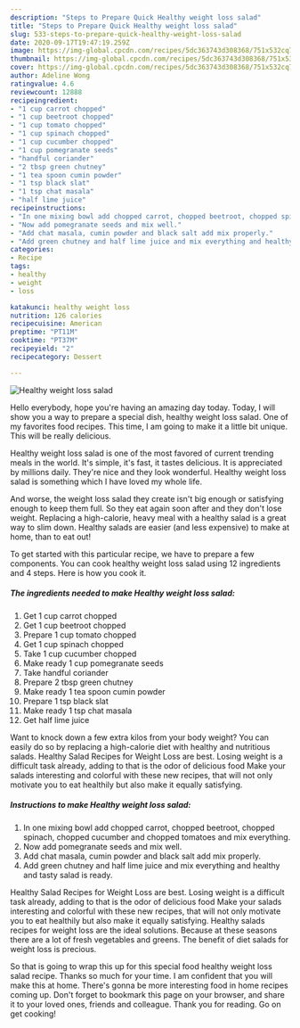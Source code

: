 ```yaml
---
description: "Steps to Prepare Quick Healthy weight loss salad"
title: "Steps to Prepare Quick Healthy weight loss salad"
slug: 533-steps-to-prepare-quick-healthy-weight-loss-salad
date: 2020-09-17T19:47:19.259Z
image: https://img-global.cpcdn.com/recipes/5dc363743d308368/751x532cq70/healthy-weight-loss-salad-recipe-main-photo.jpg
thumbnail: https://img-global.cpcdn.com/recipes/5dc363743d308368/751x532cq70/healthy-weight-loss-salad-recipe-main-photo.jpg
cover: https://img-global.cpcdn.com/recipes/5dc363743d308368/751x532cq70/healthy-weight-loss-salad-recipe-main-photo.jpg
author: Adeline Wong
ratingvalue: 4.6
reviewcount: 12888
recipeingredient:
- "1 cup carrot chopped"
- "1 cup beetroot chopped"
- "1 cup tomato chopped"
- "1 cup spinach chopped"
- "1 cup cucumber chopped"
- "1 cup pomegranate seeds"
- "handful coriander"
- "2 tbsp green chutney"
- "1 tea spoon cumin powder"
- "1 tsp black slat"
- "1 tsp chat masala"
- "half lime juice"
recipeinstructions:
- "In one mixing bowl add chopped carrot, chopped beetroot, chopped spinach, chopped cucumber and chopped tomatoes and mix everything."
- "Now add pomegranate seeds and mix well."
- "Add chat masala, cumin powder and black salt add mix properly."
- "Add green chutney and half lime juice and mix everything and healthy and tasty salad is ready."
categories:
- Recipe
tags:
- healthy
- weight
- loss

katakunci: healthy weight loss 
nutrition: 126 calories
recipecuisine: American
preptime: "PT11M"
cooktime: "PT37M"
recipeyield: "2"
recipecategory: Dessert

---
```



![Healthy weight loss salad](https://img-global.cpcdn.com/recipes/5dc363743d308368/751x532cq70/healthy-weight-loss-salad-recipe-main-photo.jpg)

Hello everybody, hope you're having an amazing day today. Today, I will show you a way to prepare a special dish, healthy weight loss salad. One of my favorites food recipes. This time, I am going to make it a little bit unique. This will be really delicious.

Healthy weight loss salad is one of the most favored of current trending meals in the world. It's simple, it's fast, it tastes delicious. It is appreciated by millions daily. They're nice and they look wonderful. Healthy weight loss salad is something which I have loved my whole life.

And worse, the weight loss salad they create isn&#39;t big enough or satisfying enough to keep them full. So they eat again soon after and they don&#39;t lose weight. Replacing a high-calorie, heavy meal with a healthy salad is a great way to slim down. Healthy salads are easier (and less expensive) to make at home, than to eat out!


To get started with this particular recipe, we have to prepare a few components. You can cook healthy weight loss salad using 12 ingredients and 4 steps. Here is how you cook it.

<!--inarticleads1-->

##### The ingredients needed to make Healthy weight loss salad:

1. Get 1 cup carrot chopped
1. Get 1 cup beetroot chopped
1. Prepare 1 cup tomato chopped
1. Get 1 cup spinach chopped
1. Take 1 cup cucumber chopped
1. Make ready 1 cup pomegranate seeds
1. Take handful coriander
1. Prepare 2 tbsp green chutney
1. Make ready 1 tea spoon cumin powder
1. Prepare 1 tsp black slat
1. Make ready 1 tsp chat masala
1. Get half lime juice


Want to knock down a few extra kilos from your body weight? You can easily do so by replacing a high-calorie diet with healthy and nutritious salads. Healthy Salad Recipes for Weight Loss are best. Losing weight is a difficult task already, adding to that is the odor of delicious food Make your salads interesting and colorful with these new recipes, that will not only motivate you to eat healthily but also make it equally satisfying. 

<!--inarticleads2-->

##### Instructions to make Healthy weight loss salad:

1. In one mixing bowl add chopped carrot, chopped beetroot, chopped spinach, chopped cucumber and chopped tomatoes and mix everything.
1. Now add pomegranate seeds and mix well.
1. Add chat masala, cumin powder and black salt add mix properly.
1. Add green chutney and half lime juice and mix everything and healthy and tasty salad is ready.


Healthy Salad Recipes for Weight Loss are best. Losing weight is a difficult task already, adding to that is the odor of delicious food Make your salads interesting and colorful with these new recipes, that will not only motivate you to eat healthily but also make it equally satisfying. Healthy salads recipes for weight loss are the ideal solutions. Because at these seasons there are a lot of fresh vegetables and greens. The benefit of diet salads for weight loss is precious. 

So that is going to wrap this up for this special food healthy weight loss salad recipe. Thanks so much for your time. I am confident that you will make this at home. There's gonna be more interesting food in home recipes coming up. Don't forget to bookmark this page on your browser, and share it to your loved ones, friends and colleague. Thank you for reading. Go on get cooking!
